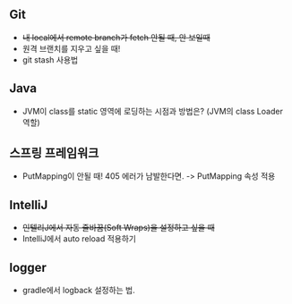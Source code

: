 ## Git 
- ~~내 local에서 remote branch가 fetch 안될 때, 안 보일때~~ 
- 원격 브랜치를 지우고 싶을 때! 
- git stash 사용법

## Java 
- JVM이 class를 static 영역에 로딩하는 시점과 방법은? (JVM의 class Loader 역할)

## 스프링 프레임워크 
- PutMapping이 안될 때! 405 에러가 남발한다면. -> PutMapping 속성 적용

## IntelliJ
- ~~인텔리J에서 자동 줄바꿈(Soft Wraps)을 설정하고 싶을 때~~
- IntelliJ에서 auto reload 적용하기 

## logger
- gradle에서 logback 설정하는 법. 



